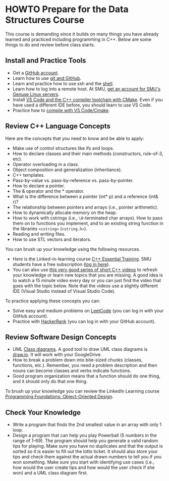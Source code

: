 # HOWTO Prepare for the Data Structures Course

This course is demanding since it builds on many things you have already learned and practiced including 
programming in C++. Below are some things to do and review before class starts.

## Install and Practice Tools
* Get a [GitHub account](https://github.com/).
* Learn how to use [git and GitHub](https://docs.github.com/en/get-started/quickstart/hello-world).
* Learn and practice how to use ssh and the [shell](https://github.com/mhahsler/CS2341/blob/main/HOWTO_shell_and_ssh.md).
* Learn how to log into a remote host. At SMU, [get an account for SMU's Genuse Linux servers](https://www.smu.edu/OIT/Services/genuse/).
* Install [VS Code and the C++ compiler toolchain with CMake](https://github.com/mhahsler/CS2341#required-tools). Even if you have used a different IDE before, you should learn to use VS Code.
* Practice how to [compile with VS Code/Cmake](https://github.com/mhahsler/CS2341/blob/main/HOWTO_compile_programs_with_CMake.md).
 

## Review C++ Language Concepts

Here are the concepts that you need to know and be able to apply:

* Make use of control structures like ifs and loops.
* How to declare classes and their main methods (constructors, rule-of-3, etc).
* Operator overloading in a class.
* Object composition and generalization (inheritance).
* C++ templates.
* Pass-by-value vs. pass-by-reference vs. pass-by-pointer.
* How to declare a pointer.
* The & operator and the * operator.
* What is the difference between a pointer (int* p) and a reference (int& r)?
* The relationship between pointers and arrays (i.e., pointer arithmetic).
* How to dynamically allocate memory on the heap.
* How to work with cstrings (i.e., `\0`-terminated char arrays). How to pass them on to functions you implement,
  and to an existing string function in the libraries `<cstring>` (`<string.h>`).
* Reading and writing files.
* How to use STL vectors and iterators.
 
You can brush up your knowledge using the following resources.
* Here is the Linked-in-learning course [C++ Essential Training](https://www.linkedin.com/learning-login/share?account=2139050&forceAccount=false&redirect=https%3A%2F%2Fwww.linkedin.com%2Flearning%2Fc-plus-plus-essential-training-15106801%3Ftrk%3Dshare_ent_url%26shareId%3DY6vgr5xvTmym7SM7gNWfkA%253D%253D). SMU students have a free subscription ([log in here](https://www.smu.edu/OIT/Services/linkedin)).
* You can also use [this very good series of short C++ videos](https://www.youtube.com/playlist?list=PLlrATfBNZ98dudnM48yfGUldqGD0S4FFb) to refresh your knowledge or learn new topics that you are missing. A good idea is to watch a 15 minute video every day or you can just find the 
video that goes with the topic below. Note that the videos use a slightly different IDE (Visual Studio instead of Visual Studio Code).

To practice applying these concepts you can:
* Solve easy and medium problems on [LeetCode](https://leetcode.com/problemset/all/) (you can log in with your GitHub account).
* Practice with [HackerRank](https://www.hackerrank.com/) (you can log in with your GitHub account).


## Review Software Design Concepts

* UML [Class diagrams](https://www.smartdraw.com/class-diagram/). A good tool to draw UML class diagrams is [draw.io](https://www.drawio.com/). It will work with your GoogleDrive.
* How to break a problem down into bite-sized chunks (classes, functions, etc.). Remember, you need a problem description and 
  then nouns can become classes and verbs indicate functions.
* Good program organization means that a function should do one thing, and it should only do that one thing.

To brush up your knowledge you can review the LinkedIn Learning course [Programming Foundations: Object-Oriented Design](https://www.linkedin.com/learning-login/share?account=2139050&forceAccount=false&redirect=https%3A%2F%2Fwww.linkedin.com%2Flearning%2Fprogramming-foundations-object-oriented-design-3%3Ftrk%3Dshare_ent_url%26shareId%3DMy0cEP4nR%252Bmk%252Fdm%252F4xNQMA%253D%253D).


## Check Your Knowledge
* Write a program that finds the 2nd smallest value in an array with only 1 loop.
* Design a program that can help you play Powerball (5 numbers in the range of 1-69). The program should help you generate a valid random tips for playing. Make sure you have no duplicates and that the output is sorted so it is easier to fill out the lotto ticket. It should also store your tips and check them against the actual drawn numbers to tell you if you won something. Make sure you start with identifying use cases (i.e., how would the user create tips and how would the user check if she won) and a UML class diagram first.
